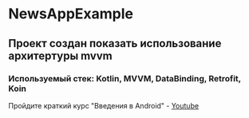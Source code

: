 # NewsAppExample
## Проект создан показать использование архитертуры mvvm
### Используемый стек: Kotlin, MVVM, DataBinding, Retrofit, Koin
Пройдите краткий курс "Введения в Android" - [Youtube](https://youtube.com/playlist?list=PLYFONJpasqFiJWbIHeNF8LB7gkKCflBTn)
